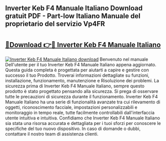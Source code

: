 ## Inverter Keb F4 Manuale Italiano Download gratuit PDF - Part-Iow Italiano Manuale del proprietario del servizio Vp4FR

# <h2><a href="http://dffmcdp.blite.top/?on=Inverter+Keb+F4+Manuale+Italiano">🔗Download 👉🔴 Inverter Keb F4 Manuale Italiano</a></h2>

[![Inverter Keb F4 Manuale Italiano download](https://i.imgur.com/lujVjoI.png)](http://dffmcdp.blite.top/?on=Inverter+Keb+F4+Manuale+Italiano)
Benvenuto nel manuale Dell'utente per il tuo Inverter Keb F4 Manuale Italiano appena aggiornato. Questa guida completa è progettata per aiutarti a capire e gestire con successo il tuo Prodotto. Troverai informazioni dettagliate su funzioni, installazione, funzionamento, manutenzione e Risoluzione dei problemi. La sicurezza prima di Inverter Keb F4 Manuale Italiano, sempre questo prodotto è stato progettato pensando alla sicurezza. Si prega di osservare tutte le precauzioni di sicurezza durante il funzionamento. Inverter Keb F4 Manuale Italiano ha una serie di funzionalità avanzate tra cui rilevamento di oggetti, riconoscimento facciale, impostazioni personalizzabili e monitoraggio in tempo reale, tutte facilmente controllabili dall'interfaccia utente intuitiva e intuitiva. Confidiamo che Inverter Keb F4 Manuale Italiano sia stata una risorsa accurata e dettagliata per i tuoi sforzi per conoscere le specifiche del tuo nuovo dispositivo. In caso di domande o dubbi, contattare il nostro team di assistenza clienti.
